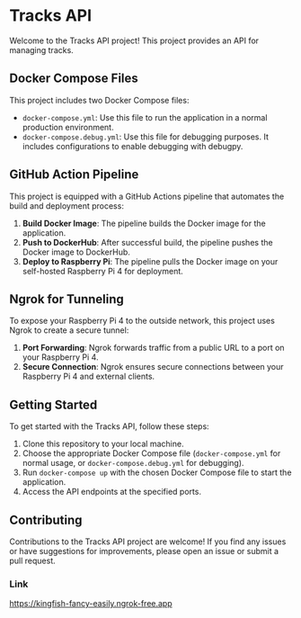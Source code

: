 # Tracks API

Welcome to the Tracks API project! This project provides an API for managing tracks.

## Docker Compose Files

This project includes two Docker Compose files:

- `docker-compose.yml`: Use this file to run the application in a normal production environment.
- `docker-compose.debug.yml`: Use this file for debugging purposes. It includes configurations to enable debugging with debugpy.

## GitHub Action Pipeline

This project is equipped with a GitHub Actions pipeline that automates the build and deployment process:

1. **Build Docker Image**: The pipeline builds the Docker image for the application.
2. **Push to DockerHub**: After successful build, the pipeline pushes the Docker image to DockerHub.
3. **Deploy to Raspberry Pi**: The pipeline pulls the Docker image on your self-hosted Raspberry Pi 4 for deployment.

## Ngrok for Tunneling

To expose your Raspberry Pi 4 to the outside network, this project uses Ngrok to create a secure tunnel:

1. **Port Forwarding**: Ngrok forwards traffic from a public URL to a port on your Raspberry Pi 4.
2. **Secure Connection**: Ngrok ensures secure connections between your Raspberry Pi 4 and external clients.

## Getting Started

To get started with the Tracks API, follow these steps:

1. Clone this repository to your local machine.
2. Choose the appropriate Docker Compose file (`docker-compose.yml` for normal usage, or `docker-compose.debug.yml` for debugging).
3. Run `docker-compose up` with the chosen Docker Compose file to start the application.
4. Access the API endpoints at the specified ports.

## Contributing

Contributions to the Tracks API project are welcome! If you find any issues or have suggestions for improvements, please open an issue or submit a pull request.

### Link 
https://kingfish-fancy-easily.ngrok-free.app
